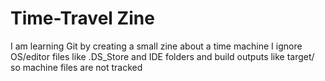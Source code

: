 # Time-Travel Zine

I am learning Git by creating a small zine about a time machine
I ignore OS/editor files like .DS_Store and IDE folders and build outputs like target/ so machine files are not tracked
